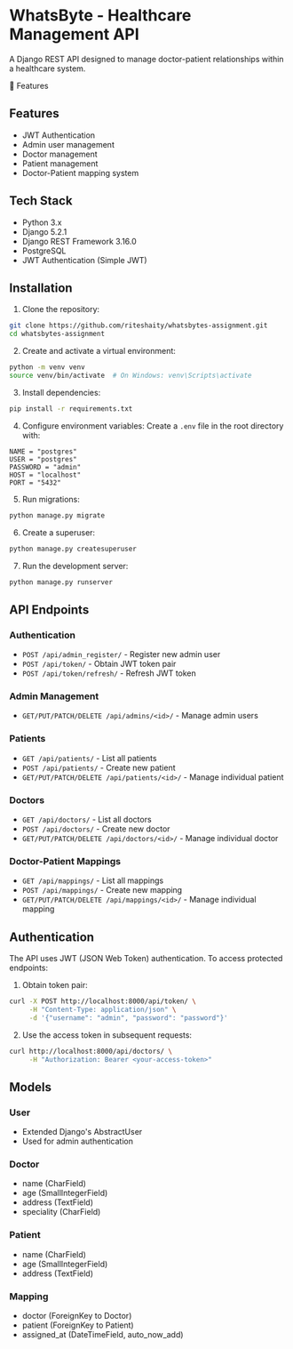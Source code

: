 # WhatsByte - Healthcare Management API

A Django REST API designed to manage doctor-patient relationships within a healthcare system.

🔧 Features

## Features

- JWT Authentication
- Admin user management
- Doctor management
- Patient management
- Doctor-Patient mapping system

## Tech Stack

- Python 3.x
- Django 5.2.1
- Django REST Framework 3.16.0
- PostgreSQL
- JWT Authentication (Simple JWT)

## Installation

1. Clone the repository:
```bash
git clone https://github.com/riteshaity/whatsbytes-assignment.git
cd whatsbytes-assignment
```

2. Create and activate a virtual environment:
```bash
python -m venv venv
source venv/bin/activate  # On Windows: venv\Scripts\activate
```

3. Install dependencies:
```bash
pip install -r requirements.txt
```

4. Configure environment variables:
Create a `.env` file in the root directory with:
```
NAME = "postgres"
USER = "postgres"
PASSWORD = "admin"
HOST = "localhost"
PORT = "5432"
```

5. Run migrations:
```bash
python manage.py migrate
```

6. Create a superuser:
```bash
python manage.py createsuperuser
```

7. Run the development server:
```bash
python manage.py runserver
```

## API Endpoints

### Authentication
- `POST /api/admin_register/` - Register new admin user
- `POST /api/token/` - Obtain JWT token pair
- `POST /api/token/refresh/` - Refresh JWT token

### Admin Management
- `GET/PUT/PATCH/DELETE /api/admins/<id>/` - Manage admin users

### Patients
- `GET /api/patients/` - List all patients
- `POST /api/patients/` - Create new patient
- `GET/PUT/PATCH/DELETE /api/patients/<id>/` - Manage individual patient

### Doctors
- `GET /api/doctors/` - List all doctors
- `POST /api/doctors/` - Create new doctor
- `GET/PUT/PATCH/DELETE /api/doctors/<id>/` - Manage individual doctor

### Doctor-Patient Mappings
- `GET /api/mappings/` - List all mappings
- `POST /api/mappings/` - Create new mapping
- `GET/PUT/PATCH/DELETE /api/mappings/<id>/` - Manage individual mapping

## Authentication

The API uses JWT (JSON Web Token) authentication. To access protected endpoints:

1. Obtain token pair:
```bash
curl -X POST http://localhost:8000/api/token/ \
     -H "Content-Type: application/json" \
     -d '{"username": "admin", "password": "password"}'
```

2. Use the access token in subsequent requests:
```bash
curl http://localhost:8000/api/doctors/ \
     -H "Authorization: Bearer <your-access-token>"
```

## Models

### User
- Extended Django's AbstractUser
- Used for admin authentication

### Doctor
- name (CharField)
- age (SmallIntegerField)
- address (TextField)
- speciality (CharField)

### Patient
- name (CharField)
- age (SmallIntegerField)
- address (TextField)

### Mapping
- doctor (ForeignKey to Doctor)
- patient (ForeignKey to Patient)
- assigned_at (DateTimeField, auto_now_add)
